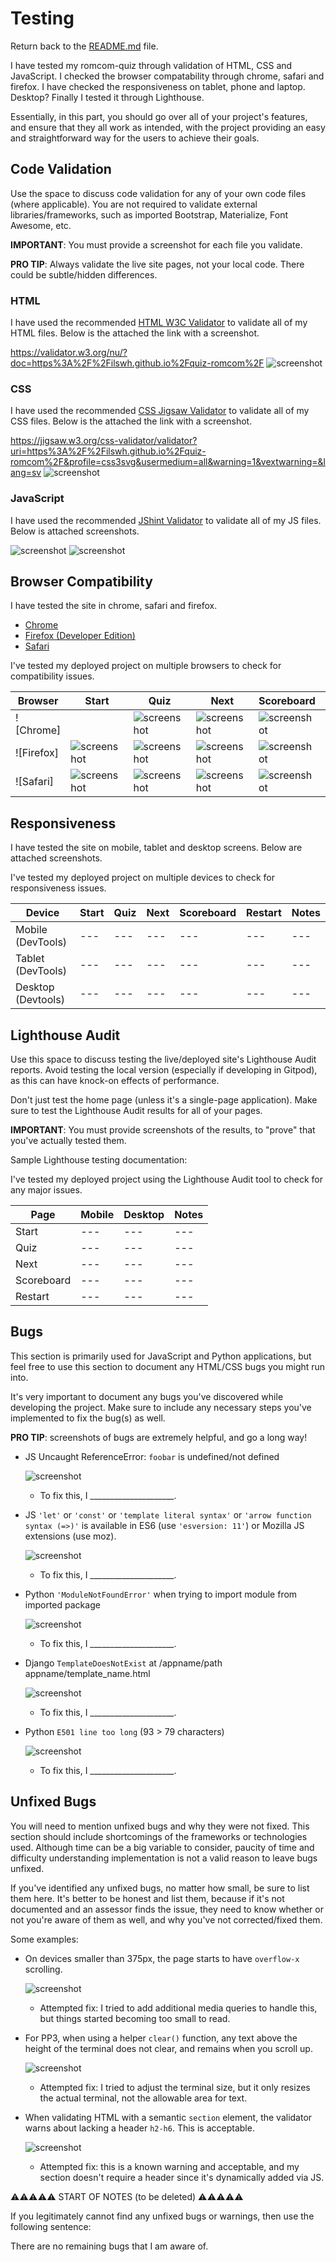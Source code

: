 # Testing

Return back to the [README.md](README.md) file.

I have tested my romcom-quiz through validation of HTML, CSS and JavaScript.
I checked the  browser compatability through chrome, safari and firefox.
I have checked the responsiveness on tablet, phone and laptop. Desktop?
Finally I tested it through Lighthouse.

Essentially, in this part, you should go over all of your project's features, and ensure that they all work as intended,
with the project providing an easy and straightforward way for the users to achieve their goals.

## Code Validation

Use the space to discuss code validation for any of your own code files (where applicable).
You are not required to validate external libraries/frameworks, such as imported Bootstrap, Materialize, Font Awesome, etc.

**IMPORTANT**: You must provide a screenshot for each file you validate.

**PRO TIP**: Always validate the live site pages, not your local code. There could be subtle/hidden differences.

### HTML

I have used the recommended [HTML W3C Validator](https://validator.w3.org) to validate all of my HTML files. Below is the attached the link with a screenshot.

https://validator.w3.org/nu/?doc=https%3A%2F%2Filswh.github.io%2Fquiz-romcom%2F
![screenshot](documentation/feature.png)

### CSS

I have used the recommended [CSS Jigsaw Validator](https://jigsaw.w3.org/css-validator) to validate all of my CSS files. Below is the attached the link with a screenshot.

 https://jigsaw.w3.org/css-validator/validator?uri=https%3A%2F%2Filswh.github.io%2Fquiz-romcom%2F&profile=css3svg&usermedium=all&warning=1&vextwarning=&lang=sv
![screenshot](documentation/feature.png)

### JavaScript

I have used the recommended [JShint Validator](https://jshint.com) to validate all of my JS files.
Below is attached screenshots.

![screenshot](documentation/feature.png)
![screenshot](documentation/feature.png)

## Browser Compatibility

I have tested the site in chrome, safari and firefox.

- [Chrome](https://www.google.com/chrome)
- [Firefox (Developer Edition)](https://www.mozilla.org/firefox/developer)
- [Safari](https://support.apple.com/downloads/safari)

I've tested my deployed project on multiple browsers to check for compatibility issues.

| Browser | Start | Quiz | Next | Scoreboard | Restart | Notes |
| --- | --- | --- | --- | --- | --- | --- |
| ![Chrome] |  | ![screenshot](documentation/feature.png) | ![screenshot](documentation/feature.png) | ![screenshot](documentation/feature.png) | ![screenshot](documentation/feature.png) | ![screenshot](documentation/feature.png) |
| ![Firefox] | ![screenshot](documentation/feature.png) | ![screenshot](documentation/feature.png) | ![screenshot](documentation/feature.png) | ![screenshot](documentation/feature.png) | ![screenshot](documentation/feature.png) | ![screenshot](documentation/feature.png) |
| ![Safari] | ![screenshot](documentation/feature.png) | ![screenshot](documentation/feature.png) | ![screenshot](documentation/feature.png) | ![screenshot](documentation/feature.png) | ![screenshot](documentation/feature.png) | ![screenshot](documentation/feature.png) |


## Responsiveness

I have tested the site on mobile, tablet and desktop screens. Below are attached screenshots.

I've tested my deployed project on multiple devices to check for responsiveness issues.

| Device | Start | Quiz | Next | Scoreboard | Restart | Notes |
| --- | --- | --- | --- | --- | --- | --- |
| Mobile (DevTools) | --- | --- | --- | --- | --- | --- |
| Tablet (DevTools) | --- | --- | --- | --- | --- | --- |
| Desktop (Devtools) | --- | --- | --- | --- | --- | --- |


## Lighthouse Audit

Use this space to discuss testing the live/deployed site's Lighthouse Audit reports.
Avoid testing the local version (especially if developing in Gitpod), as this can have knock-on effects of performance.

Don't just test the home page (unless it's a single-page application).
Make sure to test the Lighthouse Audit results for all of your pages.

**IMPORTANT**: You must provide screenshots of the results, to "prove" that you've actually tested them.

Sample Lighthouse testing documentation:

I've tested my deployed project using the Lighthouse Audit tool to check for any major issues.

| Page | Mobile | Desktop | Notes |
| --- | --- | --- | --- |
| Start | --- | --- | --- |
| Quiz | --- | --- | --- |
| Next | --- | --- | --- |
| Scoreboard | --- | --- | --- |
| Restart | --- | --- | --- |

## Bugs

This section is primarily used for JavaScript and Python applications,
but feel free to use this section to document any HTML/CSS bugs you might run into.

It's very important to document any bugs you've discovered while developing the project.
Make sure to include any necessary steps you've implemented to fix the bug(s) as well.

**PRO TIP**: screenshots of bugs are extremely helpful, and go a long way!

- JS Uncaught ReferenceError: `foobar` is undefined/not defined

    ![screenshot](documentation/bug01.png)

    - To fix this, I _____________________.

- JS `'let'` or `'const'` or `'template literal syntax'` or `'arrow function syntax (=>)'` is available in ES6 (use `'esversion: 11'`) or Mozilla JS extensions (use moz).

    ![screenshot](documentation/bug02.png)

    - To fix this, I _____________________.

- Python `'ModuleNotFoundError'` when trying to import module from imported package

    ![screenshot](documentation/bug03.png)

    - To fix this, I _____________________.

- Django `TemplateDoesNotExist` at /appname/path appname/template_name.html

    ![screenshot](documentation/bug04.png)

    - To fix this, I _____________________.

- Python `E501 line too long` (93 > 79 characters)

    ![screenshot](documentation/bug04.png)

    - To fix this, I _____________________.

## Unfixed Bugs

You will need to mention unfixed bugs and why they were not fixed.
This section should include shortcomings of the frameworks or technologies used.
Although time can be a big variable to consider, paucity of time and difficulty understanding
implementation is not a valid reason to leave bugs unfixed.

If you've identified any unfixed bugs, no matter how small, be sure to list them here.
It's better to be honest and list them, because if it's not documented and an assessor finds the issue,
they need to know whether or not you're aware of them as well, and why you've not corrected/fixed them.

Some examples:

- On devices smaller than 375px, the page starts to have `overflow-x` scrolling.

    ![screenshot](documentation/unfixed-bug01.png)

    - Attempted fix: I tried to add additional media queries to handle this, but things started becoming too small to read.

- For PP3, when using a helper `clear()` function, any text above the height of the terminal does not clear, and remains when you scroll up.

    ![screenshot](documentation/unfixed-bug02.png)

    - Attempted fix: I tried to adjust the terminal size, but it only resizes the actual terminal, not the allowable area for text.

- When validating HTML with a semantic `section` element, the validator warns about lacking a header `h2-h6`. This is acceptable.

    ![screenshot](documentation/unfixed-bug03.png)

    - Attempted fix: this is a known warning and acceptable, and my section doesn't require a header since it's dynamically added via JS.

⚠️⚠️⚠️⚠️⚠️ START OF NOTES (to be deleted) ⚠️⚠️⚠️⚠️⚠️

If you legitimately cannot find any unfixed bugs or warnings, then use the following sentence:

There are no remaining bugs that I am aware of.
